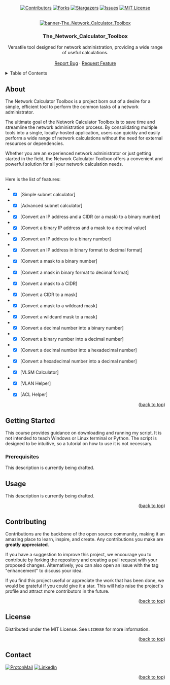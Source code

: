 <div id="top"></div>

<div align="center">

[![Contributors][contributors-shield]](https://github.com/franckferman/The_Network_Calculator_Toolbox/graphs/contributors)
[![Forks][forks-shield]](https://github.com/franckferman/The_Network_Calculator_Toolbox/network/members)
[![Stargazers][stars-shield]](https://github.com/franckferman/The_Network_Calculator_Toolbox/stargazers)
[![Issues][issues-shield]](https://github.com/franckferman/The_Network_Calculator_Toolbox/issues)
[![MIT License][license-shield]](https://github.com/franckferman/The_Network_Calculator_Toolbox/blob/main/LICENSE)

<br/>
  <a href="https://github.com/franckferman/The_Network_Calculator_Toolbox">
    <img src="https://raw.githubusercontent.com/franckferman/The_Network_Calculator_Toolbox/main/graphical_resources/banner-The_Network_Calculator_Toolbox.jpg.png" alt="banner-The_Network_Calculator_Toolbox">
  </a>
  
<h3 align="center">The_Network_Calculator_Toolbox</h3>

  <p align="center">
  Versatile tool designed for network administration, providing a wide range of useful calculations.
    <br/><br/>
    <a href="https://github.com/franckferman/The_Network_Calculator_Toolbox/issues">Report Bug</a>
    ·
    <a href="https://github.com/franckferman/The_Network_Calculator_Toolbox/issues">Request Feature</a>
  </p>

</div>

<details>
  <summary>Table of Contents</summary>
  <ol>
    <li>
      <a href="#about">About</a>
    </li>
    <li>
      <a href="#getting-started">Getting Started</a>
      <ul>
        <li><a href="#prerequisites">Prerequisites</a></li>
      </ul>
    </li>
    <li><a href="#usage">Usage</a></li>
    <li><a href="#contributing">Contributing</a></li>
    <li><a href="#license">License</a></li>
    <li><a href="#contact">Contact</a></li>
  </ol>
</details>

## About

The Network Calculator Toolbox is a project born out of a desire for a simple, efficient tool to perform the common tasks of a network administrator.

The ultimate goal of the Network Calculator Toolbox is to save time and streamline the network administration process. By consolidating multiple tools into a single, locally-hosted application, users can quickly and easily perform a wide range of network calculations without the need for external resources or dependencies.

Whether you are an experienced network administrator or just getting started in the field, the Network Calculator Toolbox offers a convenient and powerful solution for all your network calculation needs.

<br/>Here is the list of features:

* - [x] [Simple subnet calculator]
* - [x] [Advanced subnet calculator]
* - [x] [Convert an IP address and a CIDR (or a mask) to a binary number]
* - [x] [Convert a binary IP address and a mask to a decimal value]
* - [x] [Convert an IP address to a binary number]
* - [x] [Convert an IP address in binary format to decimal format]
* - [x] [Convert a mask to a binary number]
* - [x] [Convert a mask in binary format to decimal format]
* - [x] [Convert a mask to a CIDR]
* - [x] [Convert a CIDR to a mask]
* - [x] [Convert a mask to a wildcard mask]
* - [x] [Convert a wildcard mask to a mask]
* - [x] [Convert a decimal number into a binary number]
* - [x] [Convert a binary number into a decimal number]
* - [x] [Convert a decimal number into a hexadecimal number]
* - [x] [Convert a hexadecimal number into a decimal number]
* - [x] [VLSM Calculator]
* - [x] [VLAN Helper]
* - [x] [ACL Helper]

<p align="right">(<a href="#top">back to top</a>)</p>

## Getting Started

This course provides guidance on downloading and running my script. It is not intended to teach Windows or Linux terminal or Python. The script is designed to be intuitive, so a tutorial on how to use it is not necessary.

### Prerequisites

This description is currently being drafted.

<!-- USAGE EXAMPLES -->
## Usage

This description is currently being drafted.

<p align="right">(<a href="#top">back to top</a>)</p>

## Contributing

Contributions are the backbone of the open source community, making it an amazing place to learn, inspire, and create. Any contributions you make are **greatly appreciated**.

If you have a suggestion to improve this project, we encourage you to contribute by forking the repository and creating a pull request with your proposed changes. Alternatively, you can also open an issue with the tag "enhancement" to discuss your idea.

If you find this project useful or appreciate the work that has been done, we would be grateful if you could give it a star. This will help raise the project's profile and attract more contributors in the future.

<p align="right">(<a href="#top">back to top</a>)</p>

## License

Distributed under the MIT License. See `LICENSE` for more information.

<p align="right">(<a href="#top">back to top</a>)</p>

## Contact

[![ProtonMail][protonmail-shield]](mailto:fferman@protonmail.ch)  [![LinkedIn][linkedin-shield]](https://www.linkedin.com/in/franckferman)

<p align="right">(<a href="#top">back to top</a>)</p>

[contributors-shield]: https://img.shields.io/github/contributors/franckferman/The_Network_Calculator_Toolbox.svg?style=for-the-badge
[forks-shield]: https://img.shields.io/github/forks/franckferman/The_Network_Calculator_Toolbox.svg?style=for-the-badge
[stars-shield]: https://img.shields.io/github/stars/franckferman/The_Network_Calculator_Toolbox.svg?style=for-the-badge
[issues-shield]: https://img.shields.io/github/issues/franckferman/The_Network_Calculator_Toolbox.svg?style=for-the-badge
[license-shield]: https://img.shields.io/github/license/franckferman/The_Network_Calculator_Toolbox.svg?style=for-the-badge
[linkedin-shield]: https://img.shields.io/badge/-LinkedIn-black.svg?style=for-the-badge&logo=linkedin&colorB=blue
[protonmail-shield]: https://img.shields.io/badge/ProtonMail-8B89CC?style=for-the-badge&logo=protonmail&logoColor=white
